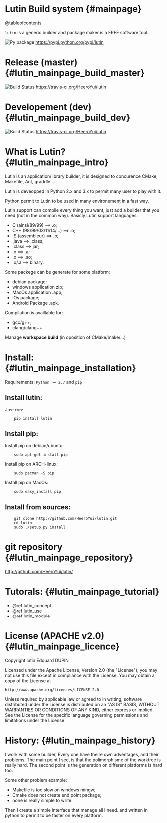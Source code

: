 Lutin Build system                               {#mainpage}
==================

@tableofcontents

`lutin` is a generic builder and package maker is a FREE software tool.


![Py package](https://badge.fury.io/py/lutin.png) https://pypi.python.org/pypi/lutin


Release (master)                                 {#lutin_mainpage_build_master}
================

![Build Status](https://travis-ci.org/HeeroYui/lutin.svg?branch=master) https://travis-ci.org/HeeroYui/lutin


Developement (dev)                               {#lutin_mainpage_build_dev}
==================

![Build Status](https://travis-ci.org/HeeroYui/lutin.svg?branch=dev) https://travis-ci.org/HeeroYui/lutin


What is Lutin?                                   {#lutin_mainpage_intro}
==============

Lutin is an application/library builder, it is designed to concurence CMake, Makefile, Ant, graddle ...

Lutin is deveopped in Python 2.x and 3.x to permit many user to play with it.

Python permit to Lutin to be used in many environement in a fast way.

Lutin support can compile every thing you want, just add a builder that you need (not in the common way). Basicly Lutin support languages:
  - C (ainsi/89/99) ==> .o;
  - C++ (98/99/03/11/14/...) ==> .o;
  - .S (assembleur) ==> .o;
  - .java ==> .class;
  - .class ==> jar;
  - .o ==> .a;
  - .o ==> .so;
  - .o/.a ==> binary.

Some packege can be generate for some platform:
  - debian package;
  - windows application zip;
  - MacOs application .app;
  - iOs package;
  - Android Package .apk.

Compilation is availlable for:
  - gcc/g++;
  - clang/clang++.

Manage **workspace build** (in oposition of CMake/make/...)


Install:                                         {#lutin_mainpage_installation}
========

Requirements: ``Python >= 2.7`` and ``pip``

Install lutin:
--------------

Just run:
```{.sh}
	pip install lutin
```

Install pip:
------------

Install pip on debian/ubuntu:
```{.sh}
	sudo apt-get install pip
```

Install pip on ARCH-linux:
```{.sh}
	sudo pacman -S pip
```

Install pip on MacOs:
```{.sh}
	sudo easy_install pip
```

Install from sources:
---------------------

```{.sh}
	git clone http://github.com/HeeroYui/lutin.git
	cd lutin
	sudo ./setup.py install
```

git repository                                   {#lutin_mainpage_repository}
==============

http://github.com/HeeroYui/lutin/

Tutorals:                                        {#lutin_mainpage_tutorial}
=========

  - @ref lutin_concept
  - @ref lutin_use
  - @ref lutin_module


License (APACHE v2.0)                            {#lutin_mainpage_licence}
=====================

Copyright lutin Edouard DUPIN

Licensed under the Apache License, Version 2.0 (the "License");
you may not use this file except in compliance with the License.
You may obtain a copy of the License at

    http://www.apache.org/licenses/LICENSE-2.0

Unless required by applicable law or agreed to in writing, software
distributed under the License is distributed on an "AS IS" BASIS,
WITHOUT WARRANTIES OR CONDITIONS OF ANY KIND, either express or implied.
See the License for the specific language governing permissions and
limitations under the License.


History:                                         {#lutin_mainpage_history}
========

I work with some builder, Every one have theire own adventages, and their problems.
The main point I see, is that the polimorphisme of the worktree is really hard.
The second point is the generation on different platforms is hard too.

Some other problem example:
  - Makefile is too slow on windows mingw;
  - Cmake does not create end point package;
  - none is really simple to write.

Then I create a simple interface that manage all I need. and written in python to permit to be faster on every platform.
